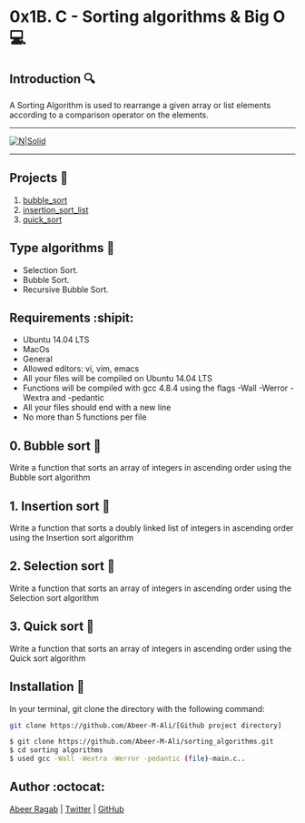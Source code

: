 # 0x1B. C - Sorting algorithms & Big O :computer:


## Introduction :mag:

A Sorting Algorithm is used to rearrange a given array or list elements according to a comparison operator on the elements.

---


[![N|Solid](https://www.cs.cmu.edu/~adamchik/15-121/lectures/Sorting%20Algorithms/pix/bubbleSort.bmp)](https://nodesource.com/products/nsolid)

---

## Projects :open_file_folder:

1. [bubble_sort](./0-bubble_sort.c)
1. [insertion_sort_list](./1-insertion_sort_list.c)
1. [quick_sort](./3-quick_sort.c)


## Type algorithms :space_invader:

  - Selection Sort.
  - Bubble Sort.
  - Recursive Bubble Sort.

## Requirements :shipit:

* Ubuntu 14.04 LTS
* MacOs
* General
* Allowed editors: vi, vim, emacs
* All your files will be compiled on Ubuntu 14.04 LTS
* Functions will be compiled with gcc 4.8.4 using the flags -Wall -Werror -Wextra and -pedantic
* All your files should end with a new line
* No more than 5 functions per file

## 0. Bubble sort :nut_and_bolt:

Write a function that sorts an array of integers in ascending order using the Bubble sort algorithm

## 1. Insertion sort :electric_plug:

Write a function that sorts a doubly linked list of integers in ascending order using the Insertion sort algorithm

## 2. Selection sort :hammer:

Write a function that sorts an array of integers in ascending order using the Selection sort algorithm

## 3. Quick sort :hocho:

Write a function that sorts an array of integers in ascending order using the Quick sort algorithm

## Installation :wrench:

In your terminal, git clone the directory with the following command:

```sh
git clone https://github.com/Abeer-M-Ali/[Github project directory]
```


```sh
$ git clone https://github.com/Abeer-M-Ali/sorting_algorithms.git
$ cd sorting algorithms
$ used gcc -Wall -Wextra -Werror -pedantic (file)-main.c..
```

## Author :octocat:

[Abeer Ragab](https://www.linkedin.com/in/abeer-ragab-b25872260/) | [Twitter](https://twitter.com/abeerragab5211) | [GitHub](https://github.com/Abeer-M-Ali)
